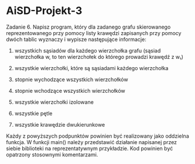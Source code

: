 # AiSD-Projekt-3
Zadanie 6. Napisz program, który dla zadanego grafu skierowanego reprezentowanego przy pomocy listy krawędzi zapisanych przy pomocy dwóch tablic wyznaczy i wypisze następujące informacje:

1) wszystkich sąsiadów dla każdego wierzchołka grafu (sąsiad wierzchołka w, to ten wierzchołek do którego prowadzi krawędź z w₁)

2) wszystkie wierzchołki, które są sąsiadami każdego wierzchołka

3) stopnie wychodzące wszystkich wierzchołków

4) stopnie wchodzące wszystkich wierzchołków

5) wszystkie wierzchołki izolowane

6) wszystkie pętle

7) wszystkie krawędzie dwukierunkowe

Każdy z powyższych podpunktów powinien być realizowany jako oddzielna funkcja.
W funkcji main() należy przedstawić działanie napisanej przez siebie biblioteki na reprezentatywnym przykładzie.
Kod powinien być opatrzony stosownymi komentarzami.


